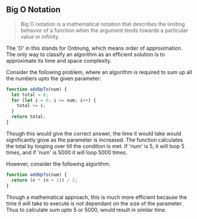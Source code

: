 ## Big O Notation

> Big O notation is a mathematical notation that describes the limiting behavior of a function when the argument tends towards a particular value or infinity.

The 'O' in this stands for Ordnung, which means order of approximation. The only way to classify an algorithm as an efficient solution is to approximate its time and space complexity.

Consider the following problem, where an algorithm is required to sum up all the numbers upto the given parameter:

```js
function addUpTo(num) {
  let total = 0;
  for (let i = 0; i <= num; i++) {
    total += i;
  }
  return total;
}
```

Though this would give the correct answer, the time it would take would significantly grow as the parameter is increased. The function calculates the total by looping over till the condition is met. If 'num' is 5, it will loop 5 times, and if 'num' is 5000 it will loop 5000 times.

However, consider the following algorithm:

```js
function addUpTo(num) {
  return (n * (n + 1)) / 2;
}
```

Though a mathematical approach, this is much more efficient because the time it will take to execute is not dependant on the size of the parameter. Thus to calculate sum upto 5 or 5000, would result in similar time.
